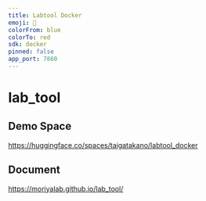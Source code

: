 ```yaml
---
title: Labtool Docker
emoji: 🦀
colorFrom: blue
colorTo: red
sdk: docker
pinned: false
app_port: 7860
---
```

# lab_tool

## Demo Space
https://huggingface.co/spaces/taigatakano/labtool_docker

## Document
https://moriyalab.github.io/lab_tool/